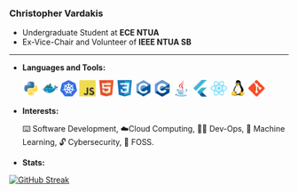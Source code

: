 ### Christopher Vardakis
- Undergraduate Student at **ECE NTUA**
- Ex-Vice-Chair and Volunteer of **IEEE NTUA SB**
---
- **Languages and Tools:**

  <img src="https://github.com/devicons/devicon/blob/master/icons/python/python-original.svg" alt="python" width="30" height="30"/> 
  <img src="https://github.com/devicons/devicon/blob/master/icons/docker/docker-original.svg" alt="java" width="30" height="30"/> 
  <img src="https://github.com/devicons/devicon/blob/master/icons/kubernetes/kubernetes-plain.svg" alt="java" width="30" height="30"/> 
  <img src="https://github.com/devicons/devicon/blob/master/icons/javascript/javascript-original.svg" alt="C++" width="30" height="30"/> 
  <img src="https://github.com/devicons/devicon/blob/master/icons/html5/html5-original.svg" alt="python" width="30" height="30"/> 
  <img src="https://github.com/devicons/devicon/blob/master/icons/css3/css3-original.svg" alt="java" width="30" height="30"/> 
  <img src="https://github.com/devicons/devicon/blob/master/icons/c/c-original.svg" alt="c" width="30" height="30"/> 
  <img src="https://github.com/devicons/devicon/blob/master/icons/cplusplus/cplusplus-original.svg" alt="c++" width="30" height="30"/> 
  <img src="https://github.com/devicons/devicon/blob/master/icons/java/java-original.svg" alt="java" width="30" height="30"/> 
  <img src="https://github.com/devicons/devicon/blob/master/icons/flutter/flutter-original.svg" alt="java" width="30" height="30"/> 
  <img src="https://github.com/devicons/devicon/blob/master/icons/react/react-original.svg" alt="C++" width="30" height="30"/>
  <img src="https://github.com/devicons/devicon/blob/master/icons/linux/linux-original.svg" alt="C++" width="30" height="30"/> 
  <img src="https://github.com/devicons/devicon/blob/master/icons/git/git-original.svg" alt="C++" width="30" height="30"/> 

- **Interests:** 

   ⌨️ Software Development, ☁️Cloud Computing, 👨‍💻 Dev-Ops, 🤖 Machine Learning, 🔓 Cybersecurity, 🐧 FOSS.
    
    
- **Stats:** 
<!-- <p align="left"> <img src="https://komarev.com/ghpvc/?username=SeekerRook&label=Profile%20views&color=0e75b6&style=flat" alt="SeekerRook" /> </p>

<p align="left"> <a href="https://github.com/ryo-ma/github-profile-trophy"><img src="https://github-profile-trophy.vercel.app/?username=SeekerRook" alt="SeekerRook" /></a> </p>


<p><img align="left" src="https://github-readme-stats.vercel.app/api/top-langs?username=SeekerRook&show_icons=true&locale=en&layout=compact" alt="SeekerRook" /></p>
      
<p>&nbsp;<img align="center" src="https://github-readme-stats.vercel.app/api?username=SeekerRook&show_icons=true&locale=en" alt="SeekerRook" /></p>-->



[![GitHub Streak](http://github-readme-streak-stats.herokuapp.com?user=SeekerRook&theme=react&hide_border=true&date_format=j%2Fn%5B%2FY%5D)](https://git.io/streak-stats)
<!--  https://github.com/devicons/devicon/blob/master/icons/twitter/twitter-original.svg-->

